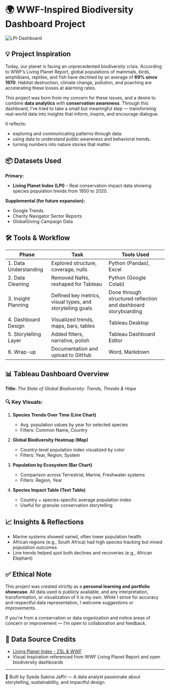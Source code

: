 # 🌍 WWF-Inspired Biodiversity Dashboard Project
![LPI-Dashboard](https://github.com/user-attachments/assets/4b07dd83-929d-4727-b020-bb81187a26d2)

## 💡 Project Inspiration
Today, our planet is facing an unprecedented biodiversity crisis. According to WWF’s Living Planet Report, global populations of mammals, birds, amphibians, reptiles, and fish have declined by an average of **69% since 1970**. Habitat destruction, climate change, pollution, and poaching are accelerating these losses at alarming rates.

This project was born from my concern for these issues, and a desire to combine **data analytics** with **conservation awareness**. Through this dashboard, I’ve tried to take a small but meaningful step — transforming real-world data into insights that inform, inspire, and encourage dialogue.

It reflects:
- exploring and communicating patterns through data.
- using data to understand public awareness and behavioral trends.
- turning numbers into nature stories that matter.

## 📦 Datasets Used
**Primary:**
- **Living Planet Index (LPI)** – Real conservation impact data showing species population trends from 1950 to 2020.

**Supplemental (for future expansion):**
- Google Trends
- Charity Navigator Sector Reports
- GlobalGiving Campaign Data

## 🛠️ Tools & Workflow
| Phase | Task | Tools Used |
|-------|------|------------|
| 1. Data Understanding | Explored structure, coverage, nulls | Python (Pandas), Excel |
| 2. Data Cleaning | Removed NaNs, reshaped for Tableau | Python (Google Colab) |
| 3. Insight Planning | Defined key metrics, visual types, and storytelling goals | Done through structured reflection and dashboard storyboarding |
| 4. Dashboard Design | Visualized trends, maps, bars, tables | Tableau Desktop |
| 5. Storytelling Layer | Added filters, narrative, polish | Tableau Dashboard Editor |
| 6. Wrap-up | Documentation and upload to GitHub | Word, Markdown |

## 📊 Tableau Dashboard Overview
**Title:** *The State of Global Biodiversity: Trends, Threats & Hope*

### 🔍 Key Visuals:
1. **Species Trends Over Time (Line Chart)**
   - Avg. population values by year for selected species
   - Filters: Common Name, Country

2. **Global Biodiversity Heatmap (Map)**
   - Country-level population index visualized by color
   - Filters: Year, Region, System

3. **Population by Ecosystem (Bar Chart)**
   - Comparison across Terrestrial, Marine, Freshwater systems
   - Filters: Region, Year

4. **Species Impact Table (Text Table)**
   - Country + species-specific average population index
   - Useful for granular conservation storytelling

## 📈 Insights & Reflections
- Marine systems showed varied, often lower population health
- African regions (e.g., South Africa) had high species tracking but mixed population outcomes
- Line trends helped spot both declines and recoveries (e.g., African Elephant)

## ✅ Ethical Note
This project was created strictly as a **personal learning and portfolio showcase**. All data used is publicly available, and any interpretation, transformation, or visualization of it is my own. While I strive for accuracy and respectful data representation, I welcome suggestions or improvements.

If you're from a conservation or data organization and notice areas of concern or improvement — I’m open to collaboration and feedback.


## 📍 Data Source Credits
- [Living Planet Index - ZSL & WWF](https://livingplanetindex.org)
- Visual inspiration referenced from WWF Living Planet Report and open biodiversity dashboards

---

📘 Built by Syeda Sakina Jaffri — A data analyst passionate about storytelling, sustainability, and impactful design.
